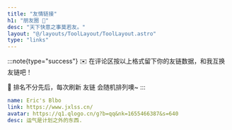 ```yaml
---
title: "友情链接"
h1: "朋友圈 👭"
desc: "天下快意之事莫若友。"
layout: "@/layouts/ToolLayout/ToolLayout.astro"
type: "links"
---
```


:::note{type="success"}
✉️ 在评论区按以上格式留下你的友链数据，和我互换友链吧！

👭 排名不分先后，每次刷新 友链 会随机排列噢~
:::

```yaml
name: Eric's Blbo
link: https://www.jxlss.cn/
avatar: https://q1.qlogo.cn/g?b=qq&nk=1655466387&s=640
desc: 运气是计划之外的东西.
```
